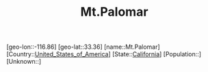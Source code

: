 ﻿---
title: "Mt.Palomar"
location: [33.36,-116.86]
type: City
tags:
- geo/City


SpocWebEntityId: 32617
isDeleted: false
confidential: public

---
[geo-lon::-116.86]
[geo-lat::33.36]
[name::Mt.Palomar]
[Country::[United_States_of_America](North-America/United_States_of_America.md)]
[State::[California](North-America/United_States_of_America/California.md)]
[Population::]
[Unknown::]

